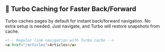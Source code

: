 ## 💾 Turbo Caching for Faster Back/Forward
Turbo caches pages by default for instant back/forward navigation. No extra setup is needed. Just navigate, and Turbo will restore snapshots from cache.

```html
<!-- Regular link navigation with Turbo cache -->
<a href="/articles">Articles</a>
```